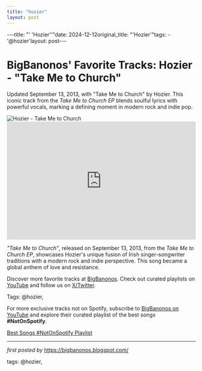 ```yaml
---
title: "hozier"
layout: post
---
```

---title: "' 'Hozier''"date: 2024-12-12original_title: "'Hozier'"tags:  - '@hozier'layout: post---<!-- Post Title --><h1 >BigBanonos' Favorite Tracks: Hozier - "Take Me to Church"</h1> <!-- Introductory Text --><p >Updated September 13, 2013, with "Take Me to Church" by Hozier. This iconic track from the *Take Me to Church EP* blends soulful lyrics with powerful vocals, marking a defining moment in modern rock and indie pop.</p> <!-- Featured Image --><div > <img src="https://www.irishtimes.com/resizer/v2/Z5GBA5SBWZEG7COIWHGPREKYXQ.jpg?auth=8bfe7c40420db3ec5b17bbbb2d5af923a7a6fabfe3cea5aaedfd0d57c2e83ce1&smart=true&width=1024&height=768" alt="Hozier - Take Me to Church" /></div> <!-- YouTube Video Embed --><div > <iframe width="100%" height="315" src="https://www.youtube.com/embed/PVjiKRfKpPI" title="Hozier - Take Me To Church" frameborder="0" allow="accelerometer; autoplay; encrypted-media; gyroscope; picture-in-picture; web-share" referrerpolicy="strict-origin-when-cross-origin" allowfullscreen></iframe></div> <!-- Song Information --><div > <p><em>"Take Me to Church"</em>, released on September 13, 2013, from the *Take Me to Church EP*, showcases Hozier's unique fusion of Irish singer-songwriter traditions with a modern rock and indie perspective. This song became a global anthem of love and resistance.</p></div> <!-- Footer Links --><div > <p>Discover more favorite tracks at <a href="https://bigbanonos.blogspot.com/" target="_blank">BigBanonos</a>. Check out curated playlists on <a href="https://www.youtube.com/@BigBanonos" target="_blank">YouTube</a> and follow us on <a href="https://x.com/bigbanonos" target="_blank">X/Twitter</a>.</p></div> <!-- Tags --><p >Tags: @hozier,</p><!--Subscribe and Playlist Links--><div>    <p>For more exclusive tracks not on Spotify, subscribe to <a href="https://www.youtube.com/@BigBanonos" target="_blank">BigBanonos on YouTube</a> and explore their curated playlist of the best songs <strong>#NotOnSpotify</strong>.</p>    <p><a href="https://www.youtube.com/playlist?list=PLtuNtuTatqI0kFahUCbtbfenC_ET5O_tr" target="_blank">Best Songs #NotOnSpotify Playlist<br /></a></p></div><hr /><p><em>first posted by</em> <a href="https://bigbanonos.blogspot.com/" rel="noopener" target="_new">https://bigbanonos.blogspot.com/</a></p><p>tags: @hozier,</p>